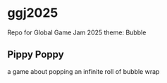 # ggj2025
Repo for Global Game Jam 2025 theme: Bubble

## Pippy Poppy
a game about popping an infinite roll of bubble wrap
